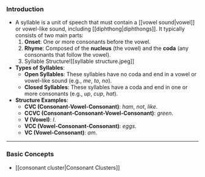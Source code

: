### Introduction
- A syllable is a unit of speech that must contain a [[vowel sound|vowel]] or vowel-like sound, including [[diphthong|diphthongs]]. It typically consists of two main parts:
    1. **Onset**: One or more consonants before the vowel.
    2. **Rhyme**: Composed of the **nucleus** (the vowel) and the **coda** (any consonants that follow the vowel).
    3. Syllable Structure![[syllable structure.jpeg]]
 - **Types of Syllables**:
    - **Open Syllables**: These syllables have no coda and end in a vowel or vowel-like sound (e.g., _me_, _to_, _no_).
    - **Closed Syllables**: These syllables have a coda and end in one or more consonants (e.g., _up_, _cup_, _hat_).
- **Structure Examples**:
    - **CVC (Consonant-Vowel-Consonant)**: _ham_, _not_, _like_.
    - **CCVC (Consonant-Consonant-Vowel-Consonant)**: _green_.
    - **V (Vowel)**: _I_.
    - **VCC (Vowel-Consonant-Consonant)**: _eggs_.
    - **VC (Vowel-Consonant)**: _am_.

---


### Basic Concepts
- [[consonant cluster|Consonant Clusters]]